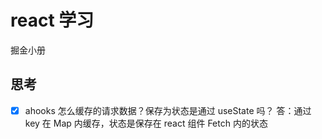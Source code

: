 # react 学习

掘金小册

## 思考

- [x] ahooks 怎么缓存的请求数据？保存为状态是通过 useState 吗？ 答：通过 key 在 Map 内缓存，状态是保存在 react 组件 Fetch 内的状态
